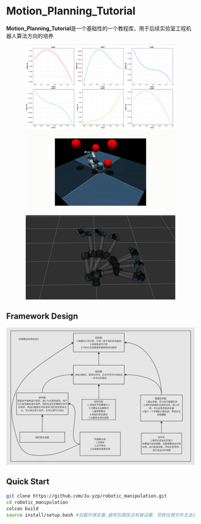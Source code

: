 # Motion_Planning_Tutorial

**Motion_Planning_Tutorial**是一个基础性的一个教程库，用于后续实验室工程机器人算法方向的培养

<p align="center">
  <img src="doc/trajectory_optimize.png" width = "400" height = "225"/>
   <img src="doc/motion_planning_demo.gif" width="400" />
    <img src="doc/trajectory_visualization.png" width="400" height = "225"/>
</p>

## Framework Design

<p align="center">
  <img src="doc/framework_design.png" />
</p>

## Quick Start

```sh
git clone https://github.com/Ju-yzp/robotic_manipulation.git
cd robotic_manipulation
colcon build
source install/setup.bash #加载环境变量,避免包路径没有被设置，导致纹理文件无法加载
```
